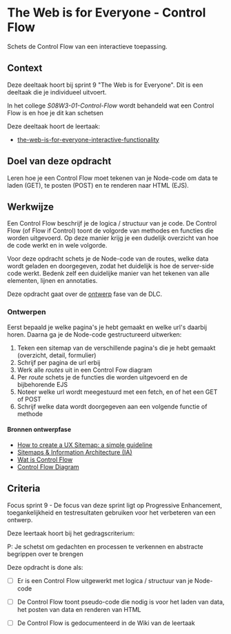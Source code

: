 
# The Web is for Everyone - Control Flow

Schets de Control Flow van een interactieve toepassing. 

## Context

Deze deeltaak hoort bij sprint 9 "The Web is for Everyone". Dit is een deeltaak die je individueel uitvoert.

In het college _S08W3-01-Control-Flow_ wordt behandeld wat een Control Flow is en hoe je dit kan schetsen

Deze deeltaak hoort de leertaak:
- [
the-web-is-for-everyone-interactive-functionality](https://github.com/fdnd-task/the-web-is-for-everyone-interactive-functionality) 



## Doel van deze opdracht

Leren hoe je een Control Flow moet tekenen van je Node-code om data te laden (GET), te posten (POST) en te renderen naar HTML (EJS).



## Werkwijze
Een Control Flow beschrijf je de logica / structuur van je code. De Control Flow (of Flow if Control) toont de volgorde van methodes en functies die worden uitgevoerd. Op deze manier krijg je een dudelijk overzicht van hoe de code werkt en in wele volgorde. 

Voor deze opdracht schets je de Node-code van de routes, welke data wordt geladen en doorgegeven, zodat het duidelijk is hoe de server-side code werkt. Bedenk zelf een duidelijke manier van het tekenen van alle elementen, lijnen en annotaties.

Deze opdracht gaat over de [ontwerp](#ontwerpen) fase van de DLC.

### Ontwerpen
Eerst bepaald je welke pagina's je hebt gemaakt en welke url's daarbij horen. Daarna ga je de Node-code gestructureerd uitwerken:

1. Teken een sitemap van de verschillende pagina's die je hebt gemaakt (overzicht, detail, formulier)
2. Schrijf per pagina de url erbij
3. Werk alle _routes_ uit in een Control Fow diagram
4. Per _route_ schets je de functies die worden uitgevoerd en de bijbehorende EJS
5. Noteer welke url wordt meegestuurd met een fetch, en of het een GET of POST 
6. Schrijf welke data wordt doorgegeven aan een volgende functie of methode


#### Bronnen ontwerpfase

- [How to create a UX Sitemap: a simple guideline](https://uxdesign.cc/how-to-create-a-ux-sitemap-a-simple-guideline-8786c16f85c1)
- [Sitemaps & Information Architecture (IA)](https://xd.adobe.com/ideas/process/information-architecture/sitemap-and-information-architecture/)
- [Wat is Control Flow](https://en.wikipedia.org/wiki/Control_flow)
- [Control Flow Diagram](https://en.wikipedia.org/wiki/Control-flow_diagram)
<!-- - [What is Activity Diagram?](https://www.visual-paradigm.com/guide/uml-unified-modeling-language/what-is-activity-diagram/) -->



## Criteria

Focus sprint 9 - De focus van deze sprint ligt op Progressive Enhancement, toegankelijkheid en testresultaten gebruiken voor het verbeteren van een ontwerp.

Deze leertaak hoort bij het gedragscriterium:

P: Je schetst om gedachten en processen te verkennen en abstracte begrippen over te brengen

Deze opdracht is done als:

- [ ] Er is een Control Flow uitgewerkt met logica / structuur van je Node-code
- [ ] De Control Flow toont pseudo-code die nodig is voor het laden van data, het posten van data en renderen van HTML
- [ ] De Control Flow is gedocumenteerd in de Wiki van de leertaak



